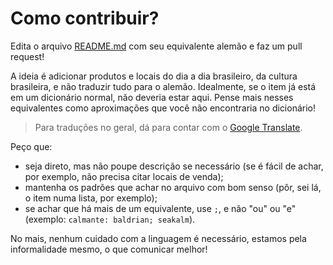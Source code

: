 # Como contribuir?

Edita o arquivo [README.md](https://github.com/diessica/equivalentes-brasil-alemanha/blob/master/README.md) com seu equivalente alemão e faz um pull request!

A ideia é adicionar produtos e locais do dia a dia brasileiro, da cultura brasileira, e não traduzir tudo para o alemão.
Idealmente, se o item já está em um dicionário normal, não deveria estar aqui. Pense mais nesses equivalentes como aproximações que você não encontraria no dicionário!

> Para traduções no geral, dá para contar com o [Google Translate](https://translate.google.com/#pt/de/oi).

Peço que:
- seja direto, mas não poupe descrição se necessário (se é fácil de achar, por exemplo, não precisa citar locais de venda);
- mantenha os padrões que achar no arquivo com bom senso (pôr, sei lá, o item numa lista, por exemplo);
- se achar que há mais de um equivalente, use `;`, e não "ou" ou "e" (exemplo: `calmante: baldrian; seakalm`).

No mais, nenhum cuidado com a linguagem é necessário, estamos pela informalidade mesmo, o que comunicar melhor!
